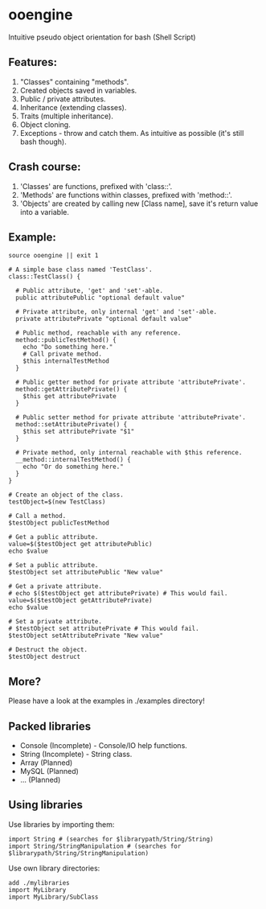 ooengine
========

Intuitive pseudo object orientation for bash (Shell Script)

Features:
--------------------------------------
1. "Classes" containing "methods".
2. Created objects saved in variables.
3. Public / private attributes.
4. Inheritance (extending classes).
5. Traits (multiple inheritance).
6. Object cloning.
7. Exceptions - throw and catch them.
As intuitive as possible (it's still bash though).

Crash course:
--------------------------------------
1. 'Classes' are functions, prefixed with 'class::'.
2. 'Methods' are functions within classes, prefixed with 'method::'.
3. 'Objects' are created by calling new [Class name], save it's return value into a variable.

Example:
--------------------------------------

```#!/bin/bash
source ooengine || exit 1

# A simple base class named 'TestClass'.
class::TestClass() {

  # Public attribute, 'get' and 'set'-able.
  public attributePublic "optional default value"

  # Private attribute, only internal 'get' and 'set'-able.
  private attributePrivate "optional default value"

  # Public method, reachable with any reference.
  method::publicTestMethod() {
    echo "Do something here."
    # Call private method.
    $this internalTestMethod
  }

  # Public getter method for private attribute 'attributePrivate'.
  method::getAttributePrivate() {
    $this get attributePrivate
  }

  # Public setter method for private attribute 'attributePrivate'.
  method::setAttributePrivate() {
    $this set attributePrivate "$1"
  }

  # Private method, only internal reachable with $this reference.
  __method::internalTestMethod() {
    echo "Or do something here."
  }
}

# Create an object of the class.
testObject=$(new TestClass)

# Call a method.
$testObject publicTestMethod

# Get a public attribute.
value=$($testObject get attributePublic)
echo $value

# Set a public attribute.
$testObject set attributePublic "New value"

# Get a private attribute.
# echo $($testObject get attributePrivate) # This would fail.
value=$($testObject getAttributePrivate)
echo $value

# Set a private attribute.
# $testObject set attributePrivate # This would fail.
$testObject setAttributePrivate "New value"

# Destruct the object.
$testObject destruct
```

More?
--------------------------------------
Please have a look at the examples in ./examples directory!


Packed libraries
--------------------------------------
- Console (Incomplete) - Console/IO help functions.
- String (Incomplete) - String class.
- Array (Planned)
- MySQL (Planned)
- ... (Planned)

Using libraries
--------------------------------------

Use libraries by importing them:

```#!/bin/bash
import String # (searches for $librarypath/String/String)
import String/StringManipulation # (searches for $librarypath/String/StringManipulation)
```

Use own library directories:

```#!/bin/bash
add ./mylibraries
import MyLibrary
import MyLibrary/SubClass
```